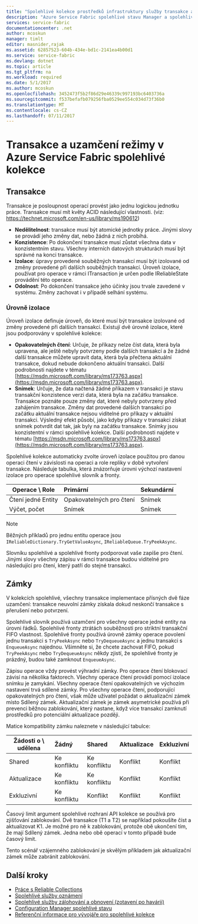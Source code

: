 ```yaml
---
title: "Spolehlivé kolekce prostředků infrastruktury služby transakce a uzamčení režimy v Azure | Microsoft Docs"
description: "Azure Service Fabric spolehlivé stavu Manager a spolehlivé kolekce transakce a uzamyká."
services: service-fabric
documentationcenter: .net
author: mcoskun
manager: timlt
editor: masnider,rajak
ms.assetid: 62857523-604b-434e-bd1c-2141ea4b00d1
ms.service: service-fabric
ms.devlang: dotnet
ms.topic: article
ms.tgt_pltfrm: na
ms.workload: required
ms.date: 5/1/2017
ms.author: mcoskun
ms.openlocfilehash: 3452473f5b2f86d29e46339c997193bc6403736a
ms.sourcegitcommit: f537befafb079256fba0529ee554c034d73f36b0
ms.translationtype: MT
ms.contentlocale: cs-CZ
ms.lasthandoff: 07/11/2017
---
```

# <a name="transactions-and-lock-modes-in-azure-service-fabric-reliable-collections"></a>Transakce a uzamčení režimy v Azure Service Fabric spolehlivé kolekce

## <a name="transaction"></a>Transakce
Transakce je posloupnost operací provést jako jednu logickou jednotku práce.
Transakce musí mít květy ACID následující vlastnosti. (viz: https://technet.microsoft.com/en-us/library/ms190612)
* **Nedělitelnost**: transakce musí být atomické jednotky práce. Jinými slovy se provádí jeho změny dat, nebo žádná z nich probíhá.
* **Konzistence**: Po dokončení transakce musí zůstat všechna data v konzistentním stavu. Všechny interních datových strukturách musí být správné na konci transakce.
* **Izolace**: úpravy provedené souběžných transakcí musí být izolované od změny provedené při dalších souběžných transakcí. Úroveň izolace, používat pro operace v rámci ITransaction je určen podle IReliableState provádění této operace.
* **Odolnost**: Po dokončení transakce jeho účinky jsou trvale zavedené v systému. Změny zachovat i v případě selhání systému.

### <a name="isolation-levels"></a>Úrovně izolace
Úroveň izolace definuje úroveň, do které musí být transakce izolované od změny provedené při dalších transakcí.
Existují dvě úrovně izolace, které jsou podporovány v spolehlivé kolekce:

* **Opakovatelných čtení**: Určuje, že příkazy nelze číst data, která byla upravena, ale ještě nebyly potvrzeny podle dalších transakcí a že žádné další transakce můžete upravit data, která byla přečtena aktuální transakce, dokud nebude dokončeno aktuální transakci. Další podrobnosti najdete v tématu [https://msdn.microsoft.com/library/ms173763.aspx](https://msdn.microsoft.com/library/ms173763.aspx).
* **Snímek**: Určuje, že data načtená žádné příkazem v transakci je stavu transakční konzistence verzi data, která byla na začátku transakce.
  Transakce poznáte pouze změny dat, které nebyly potvrzeny před zahájením transakce.
  Změny dat provedené dalších transakcí po začátku aktuální transakce nejsou viditelné pro příkazy v aktuální transakci.
  Výsledný efekt působí, jako kdyby příkazy v transakci získat snímek potvrdit dat tak, jak byly na začátku transakce.
  Snímky jsou konzistentní v rámci spolehlivé kolekce.
  Další podrobnosti najdete v tématu [https://msdn.microsoft.com/library/ms173763.aspx](https://msdn.microsoft.com/library/ms173763.aspx).

Spolehlivé kolekce automaticky zvolte úroveň izolace použitou pro danou operaci čtení v závislosti na operaci a role repliky v době vytvoření transakce.
Následuje tabulka, která znázorňuje úrovni výchozí nastavení izolace pro operace spolehlivé slovník a fronty.

| Operace \ Role | Primární | Sekundární |
| --- |:--- |:--- |
| Čtení jedné Entity |Opakovatelných pro čtení |Snímek |
| Výčet, počet |Snímek |Snímek |

> [!NOTE]
> Běžných příkladů pro jednu entitu operace jsou `IReliableDictionary.TryGetValueAsync`, `IReliableQueue.TryPeekAsync`.
> 

Slovníku spolehlivé a spolehlivé fronty podporovat vaše zapíše pro čtení.
Jinými slovy všechny zápisu v rámci transakce budou viditelné pro následující pro čtení, který patří do stejné transakci.

## <a name="locks"></a>Zámky
V kolekcích spolehlivé, všechny transakce implementace přísných dvě fáze uzamčení: transakce neuvolní zámky získala dokud neskončí transakce s přerušení nebo potvrzení.

Spolehlivé slovník používá uzamčení pro všechny operace jedné entity na úrovni řádků.
Spolehlivé fronty ztrátách souběžnosti pro striktní transakční FIFO vlastnost.
Spolehlivé fronty používá úrovně zámky operace povolení jednu transakci s `TryPeekAsync` nebo `TryDequeueAsync` a jednu transakci s `EnqueueAsync` najednou.
Všimněte si, že chcete zachovat FIFO, pokud `TryPeekAsync` nebo `TryDequeueAsync` někdy zjistí, že spolehlivé fronty je prázdný, budou také zamknout `EnqueueAsync`.

Zápisu operace vždy provést výhradní zámky.
Pro operace čtení blokovací závisí na několika faktorech.
Všechny operace čtení provádí pomocí izolace snímku je zamykání.
Všechny operace čtení opakovatelných ve výchozím nastavení trvá sdílené zámky.
Pro všechny operace čtení, podporující opakovatelných pro čtení, však může uživatel požádat o aktualizační zámek místo Sdílený zámek.
Aktualizační zámek je zámek asymetrické používá při prevenci běžnou zablokování, který nastane, když více transakcí zamknutí prostředků pro potenciální aktualizace později.

Matice kompatibility zámku naleznete v následující tabulce:

| Žádosti o \ udělena | Žádný | Shared | Aktualizace | Exkluzivní |
| --- |:--- |:--- |:--- |:--- |
| Shared |Ke konfliktu |Ke konfliktu |Konflikt |Konflikt |
| Aktualizace |Ke konfliktu |Ke konfliktu |Konflikt |Konflikt |
| Exkluzivní |Ke konfliktu |Konflikt |Konflikt |Konflikt |

Časový limit argument spolehlivé rozhraní API kolekce se používá pro zjišťování zablokování.
Dvě transakce (T1 a T2) se například pokoušíte číst a aktualizovat K1.
Je možné pro ně k zablokování, protože obě ukončení tím, že mají Sdílený zámek.
Jedna nebo obě operací v tomto případě bude časový limit.

Tento scénář vzájemného zablokování je skvělým příkladem jak aktualizační zámek může zabránit zablokování.

## <a name="next-steps"></a>Další kroky
* [Práce s Reliable Collections](service-fabric-work-with-reliable-collections.md)
* [Spolehlivé služby oznámení](service-fabric-reliable-services-notifications.md)
* [Spolehlivé služby zálohování a obnovení (zotavení po havárii)](service-fabric-reliable-services-backup-restore.md)
* [Configuration Manager spolehlivé stavu](service-fabric-reliable-services-configuration.md)
* [Referenční informace pro vývojáře pro spolehlivé kolekce](https://msdn.microsoft.com/library/azure/microsoft.servicefabric.data.collections.aspx)

